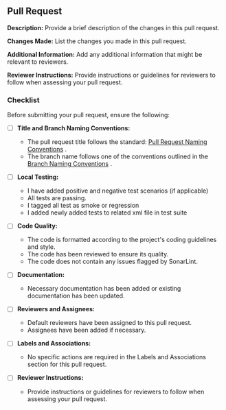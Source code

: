 ## Pull Request

**Description:**
Provide a brief description of the changes in this pull request.

**Changes Made:**
List the changes you made in this pull request.

**Additional Information:**
Add any additional information that might be relevant to reviewers.

**Reviewer Instructions:**
Provide instructions or guidelines for reviewers to follow when assessing your pull request.

### Checklist

Before submitting your pull request, ensure the following:

- [ ] **Title and Branch Naming Conventions:**
    - The pull request title follows the
      standard: [Pull Request Naming Conventions](https://github.com/afet-yonetim-sistemi/ays-fe-ui-automation/blob/main/CONTRIBUTING.md#pull-request-naming-conventions)
      .
    - The branch name follows one of the conventions outlined in
      the [Branch Naming Conventions](https://github.com/afet-yonetim-sistemi/ays-fe-ui-automation/blob/main/CONTRIBUTING.md#branch-naming-conventions)
      .

- [ ] **Local Testing:**
    - I have added positive and negative test scenarios (if applicable)
    - All tests are passing.
    - I tagged all test as smoke or regression
    - I added newly added tests to related xml file in test suite

- [ ] **Code Quality:**
    - The code is formatted according to the project's coding guidelines and style.
    - The code has been reviewed to ensure its quality.
    - The code does not contain any issues flagged by SonarLint.

- [ ] **Documentation:**
    - Necessary documentation has been added or existing documentation has been updated.

- [ ] **Reviewers and Assignees:**
    - Default reviewers have been assigned to this pull request.
    - Assignees have been added if necessary.

- [ ] **Labels and Associations:**
    - No specific actions are required in the Labels and Associations section for this pull request.

- [ ] **Reviewer Instructions:**
    - Provide instructions or guidelines for reviewers to follow when assessing your pull request.

